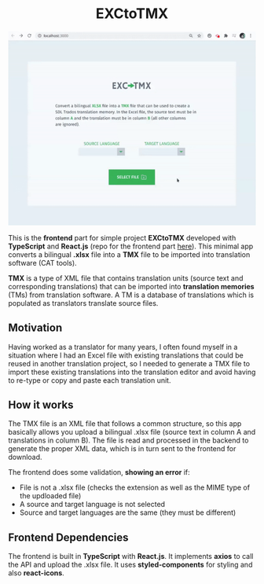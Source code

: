 <h1 align="center">EXCtoTMX</h1>

<p align="center"><img src="./src/assets/demo.gif" width="550"></p>

This is the **frontend** part for simple project **EXCtoTMX** developed with **TypeScript** and **React.js** (repo for the frontend part <a href="https://github.com/edmundobiglia/exctotmx-backend">here</a>). This minimal app converts a bilingual **.xlsx** file into a **TMX** file to be imported into translation software (CAT tools).

**TMX** is a type of XML file that contains translation units (source text and corresponding translations) that can be imported into **translation memories** (TMs) from translation software. A TM is a database of translations which is populated as translators translate source files.

## Motivation

Having worked as a translator for many years, I often found myself in a situation where I had an Excel file with existing translations that could be reused in another translation project, so I needed to generate a TMX file to import these existing translations into the translation editor and avoid having to re-type or copy and paste each translation unit.

## How it works

The TMX file is an XML file that follows a common structure, so this app basically allows you upload a bilingual .xlsx file (source text in column A and translations in column B). The file is read and processed in the backend to generate the proper XML data, which is in turn sent to the frontend for download.

The frontend does some validation, **showing an error** if:

- File is not a .xlsx file (checks the extension as well as the MIME type of the updloaded file)
- A source and target language is not selected
- Source and target languages are the same (they must be different)

## Frontend Dependencies

The frontend is built in **TypeScript** with **React.js**. It implements **axios** to call the API and upload the .xlsx file. It uses **styled-components** for styling and also **react-icons**.
